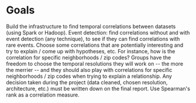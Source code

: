 # Goals
Build the infrastructure to find temporal correlations between datasets (using Spark or Hadoop). Event detection: find correlations without and with event detection (any technique), to see if they can find correlations with rare events.
Choose some correlations that are potentially interesting and try to explain / come up with hypotheses, etc. For instance, how is the correlation for specific neighborhoods / zip codes?
Groups have the freedom to choose the temporal resolutions they will work on -- the more the merrier -- and they should also play with correlations for specific neighborhoods / zip codes when trying to explain a relationship. Any decision taken during the project (data cleaned, chosen resolution, architecture, etc.) must be written down on the final report.
Use Spearman's rank as a correlation measure.
